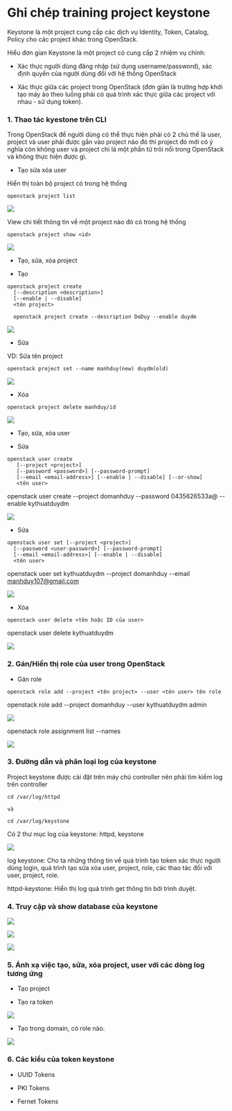 # Ghi chép training project keystone

Keystone là một project cung cấp các dịch vụ Identity, Token, Catalog, Policy cho các project khác trong OpenStack.

Hiểu đơn gian Keystone là một project có cung cấp 2 nhiệm vụ chính:

+ Xác thực người dùng đăng nhập (sử dụng username/password), xác định quyền của người dùng đối với hệ thống OpenStack

+ Xác thực giữa các project trong OpenStack (đơn giản là trường hợp khởi tạo máy ảo theo luồng phải có quá trình xác thực giữa các project với nhau - sử dụng token).

### 1. Thao tác kyestone trên CLI

Trong OpenStack để người dùng có thể thực hiện phải có 2 chủ thế là user, project và user phải được gắn vào project nào đó thì project đó mới có ý nghĩa còn không user và project chỉ là một phần tử trôi nổi trong OpenStack và không thực hiện được gì.

- Tạo sửa xóa user

Hiển thị toàn bộ project có trong hệ thống

```
openstack project list
```

![](../images/img-keystone/Screenshot_690.png)

View chi tiết thông tin về một project nào đó có trong hệ thống

```
openstack project show <id>
```
![](../images/img-keystone/Screenshot_691.png)

- Tạo, sửa, xóa project

+ Tạo

```
openstack project create
  [--description <description>]
  [--enable | --disable]
  <tên project>

  openstack project create --description DoDuy --enable duydm

```

![](../images/img-keystone/Screenshot_692.png)

+ Sửa

VD: Sửa tên project

```
openstack project set --name manhduy(new) duydm(old)
```

![](../images/img-keystone/Screenshot_693.png)

+ Xóa

```
openstack project delete manhduy/id
```

![](../images/img-keystone/Screenshot_694.png)

- Tạo, sửa, xóa user

+ Sửa

```
openstack user create 
   [--project <project>]
   [--password <password>] [--password-prompt]
   [--email <email-address>] [--enable | --disable] [--or-show]
   <tên user>
```

openstack user create --project domanhduy --password 0435626533a@ --enable kythuatduydm

![](../images/img-keystone/Screenshot_695.png)

+ Sửa

```
openstack user set [--project <project>]
  [--password <user-password>] [--password-prompt]
  [--email <email-address>] [--enable | --disable]
  <tên user>
```
openstack user set  kythuatduydm --project domanhduy --email manhduy107@gmail.com 

![](../images/img-keystone/Screenshot_696.png)

+ Xóa

```
openstack user delete <tên hoặc ID của user>
```

openstack user delete  kythuatduydm

![](../images/img-keystone/Screenshot_697.png)

### 2. Gán/Hiển thị role của user trong OpenStack

+ Gán role

```
openstack role add --project <tên project> --user <tên user> tên role 
```

openstack role add --project domanhduy --user kythuatduydm admin

![](../images/img-keystone/Screenshot_699.png)

openstack role assignment list --names

![](../images/img-keystone/Screenshot_698.png)

### 3. Đường dẫn và phân loại log của keystone

Project keystone được cài đặt trên máy chủ controller nên phải tìm kiếm log trên controller

```
cd /var/log/httpd

và 

cd /var/log/keystone
```

Có 2 thư mục log của keystone: httpd, keystone

![](../images/img-keystone/Screenshot_670.png)

log keystone: Cho ta những thông tin về quá trình tạo token xác thực người dùng login, quá trình tạo sửa xóa user, project, role, các thao tác đối với user, project, role.

httpd-keystone: Hiển thị log quá trình get thông tin bởi trình duyệt.

### 4. Truy cập và show database của keystone

![](../images/img-keystone/Screenshot_701.png)

![](../images/img-keystone/Screenshot_702.png)

![](../images/img-keystone/Screenshot_703.png)


### 5. Ánh xạ việc tạo, sửa, xóa project, user với các dòng log tương ứng

- Tạo project

+ Tạo ra token

![](../images/img-keystone/Screenshot_703.png)

+ Tạo trong domain, có role nào.

![](../images/img-keystone/Screenshot_704.png)

### 6. Các kiểu của token keystone

- UUID Tokens

- PKI Tokens

- Fernet Tokens














